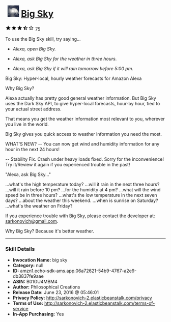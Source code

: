 # &nbsp;<img src="skill_icon" alt="Big Sky icon" width="36"> [Big Sky](http://alexa.amazon.com/#skills/amzn1.echo-sdk-ams.app.06a72621-54b9-4767-a2e9-db3837fe9aae)
![3.3 stars](../../images/ic_star_black_18dp_1x.png)![3.3 stars](../../images/ic_star_black_18dp_1x.png)![3.3 stars](../../images/ic_star_black_18dp_1x.png)![3.3 stars](../../images/ic_star_half_black_18dp_1x.png)![3.3 stars](../../images/ic_star_border_black_18dp_1x.png) 75

To use the Big Sky skill, try saying...

* *Alexa, open Big Sky.*

* *Alexa, ask Big Sky for the weather in three hours.*

* *Alexa, ask Big Sky if it will rain tomorrow before 5:00 pm.*

Big Sky: Hyper-local, hourly weather forecasts for Amazon Alexa


Why Big Sky? 

Alexa actually has pretty good general weather information. But Big Sky uses the Dark Sky API, to give hyper-local forecasts, hour-by hour, tied to your actual street address. 

That means you get the weather information most relevant to you, wherever you live in the world.

Big Sky gives you quick access to weather information you need the most.

WHAT'S NEW?
-- You can now get wind and humidity information for any hour in the next 24 hours!

-- Stability Fix. Crash under heavy loads fixed. Sorry for the inconvenience! Try it/Review it again if you experienced trouble in the past!

"Alexa, ask Big Sky..."

...what's the high temperature today? 
...will it rain in the next three hours?
...will it rain before 10 pm?
...for the humidity at 4 pm?
...what will the wind speed be in three hours?
...what's the low temperature in the next seven days?
...about the weather this weekend.
...when is sunrise on Saturday?
...what's the weather on Friday?


If you experience trouble with Big Sky, please contact the developer at: sarkonovich@gmail.com. 

Why Big Sky?  Because it's better weather.

***

### Skill Details

* **Invocation Name:** big sky
* **Category:** null
* **ID:** amzn1.echo-sdk-ams.app.06a72621-54b9-4767-a2e9-db3837fe9aae
* **ASIN:** B01GU4MBM4
* **Author:** Philosophical Creations
* **Release Date:** June 23, 2016 @ 05:46:01
* **Privacy Policy:** http://sarkonovich-2.elasticbeanstalk.com/privacy
* **Terms of Use:** http://sarkonovich-2.elasticbeanstalk.com/terms-of-service
* **In-App Purchasing:** Yes

